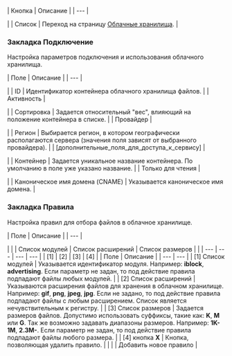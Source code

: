 | Кнопка | Описание |
| --- |

|
| Список | Переход на страницу [Облачные хранилища](/user_help/settings/clouds/clouds_storage_list.php). |

### Закладка Подключение

Настройка параметров подключения и использования облачного хранилища.

| Поле | Описание |
| --- |

|
| ID | Идентификатор контейнера облачного хранилища файлов. |
| Активность |

|
| Сортировка | Задается относительный "вес", влияющий на положение контейнера в списке. |
| Провайдер |

|
| Регион | Выбирается регион, в котором географически располагаются сервера (значения поля зависят от выбранного провайдера). |
| [дополнительные\_поля\_для\_доступа\_к\_сервису] |

|
| Контейнер | Задается уникальное название контейнера. По умолчанию в поле уже указано название. |
| Только для чтения |

|
| Каноническое имя домена (CNAME) | Указывается каноническое имя домена. |

### Закладка Правила

Настройка правил для отбора файлов в облачное хранилище.

| Поле | Описание |
| --- |

|
| | Список модулей | Список расширений | Список размеров |  | | --- | --- | --- | --- | | [1] | [2] | [3] | [4] |  | Поле | Описание | | --- | --- | | [1] Список модулей | Указывается идентификатор модуля. Например: **iblock**, **advertising**. Если параметр не задан, то под действие правила подпадают файлы любых модулей. | | [2] Список расширений | Указываются расширения файлов для хранения в облачном хранилище. Например: **gif**, **png**, **jpeg**, **jpg**. Если не задано, то под действие правила подпадают файлы с любым расширением. Список является нечувствительным к регистру. | | [3] Список размеров | Задается размеров файлов. Допустимо использовать суффиксы, такие как: **K**, **M** или **G**. Так же возможно задавать диапазоны размеров. Например: **1K-1M**, **2.3M-**. Если параметр не задан, то под действие правила подпадают файлы любого размера. | | [4] кнопка **Х** | Кнопка, позволяющая удалить правило. | | |
| Добавить новое правило |